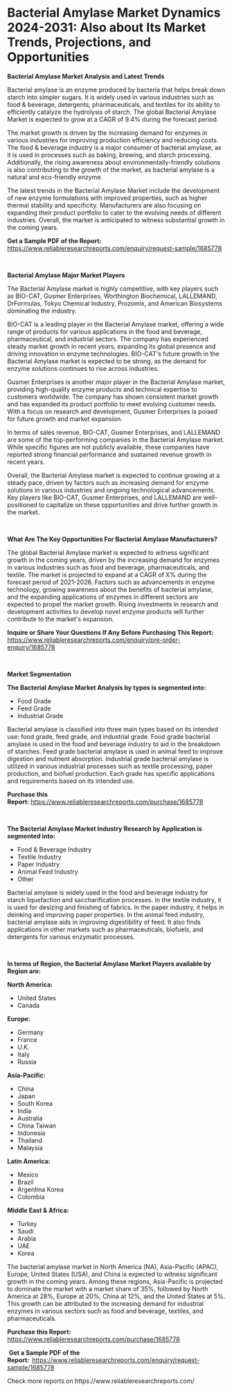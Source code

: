<p><h1>Bacterial Amylase Market Dynamics 2024-2031: Also about Its Market Trends, Projections, and Opportunities</h1></p><p><strong>Bacterial Amylase Market Analysis and Latest Trends</strong></p>
<p><p>Bacterial amylase is an enzyme produced by bacteria that helps break down starch into simpler sugars. It is widely used in various industries such as food & beverage, detergents, pharmaceuticals, and textiles for its ability to efficiently catalyze the hydrolysis of starch. The global Bacterial Amylase Market is expected to grow at a CAGR of 9.4% during the forecast period. </p><p>The market growth is driven by the increasing demand for enzymes in various industries for improving production efficiency and reducing costs. The food & beverage industry is a major consumer of bacterial amylase, as it is used in processes such as baking, brewing, and starch processing. Additionally, the rising awareness about environmentally-friendly solutions is also contributing to the growth of the market, as bacterial amylase is a natural and eco-friendly enzyme.</p><p>The latest trends in the Bacterial Amylase Market include the development of new enzyme formulations with improved properties, such as higher thermal stability and specificity. Manufacturers are also focusing on expanding their product portfolio to cater to the evolving needs of different industries. Overall, the market is anticipated to witness substantial growth in the coming years.</p></p>
<p><strong>Get a Sample PDF of the Report:&nbsp;</strong> <a href="https://www.reliableresearchreports.com/enquiry/request-sample/1685778">https://www.reliableresearchreports.com/enquiry/request-sample/1685778</a></p>
<p>&nbsp;</p>
<p><strong>Bacterial Amylase Major Market Players</strong></p>
<p><p>The Bacterial Amylase market is highly competitive, with key players such as BIO-CAT, Gusmer Enterprises, Worthington Biochemical, LALLEMAND, DrFormulas, Tokyo Chemical Industry, Prozomix, and American Biosystems dominating the industry.</p><p>BIO-CAT is a leading player in the Bacterial Amylase market, offering a wide range of products for various applications in the food and beverage, pharmaceutical, and industrial sectors. The company has experienced steady market growth in recent years, expanding its global presence and driving innovation in enzyme technologies. BIO-CAT's future growth in the Bacterial Amylase market is expected to be strong, as the demand for enzyme solutions continues to rise across industries.</p><p>Gusmer Enterprises is another major player in the Bacterial Amylase market, providing high-quality enzyme products and technical expertise to customers worldwide. The company has shown consistent market growth and has expanded its product portfolio to meet evolving customer needs. With a focus on research and development, Gusmer Enterprises is poised for future growth and market expansion.</p><p>In terms of sales revenue, BIO-CAT, Gusmer Enterprises, and LALLEMAND are some of the top-performing companies in the Bacterial Amylase market. While specific figures are not publicly available, these companies have reported strong financial performance and sustained revenue growth in recent years.</p><p>Overall, the Bacterial Amylase market is expected to continue growing at a steady pace, driven by factors such as increasing demand for enzyme solutions in various industries and ongoing technological advancements. Key players like BIO-CAT, Gusmer Enterprises, and LALLEMAND are well-positioned to capitalize on these opportunities and drive further growth in the market.</p></p>
<p>&nbsp;</p>
<p><strong>What Are The Key Opportunities For Bacterial Amylase Manufacturers?</strong></p>
<p><p>The global Bacterial Amylase market is expected to witness significant growth in the coming years, driven by the increasing demand for enzymes in various industries such as food and beverage, pharmaceuticals, and textile. The market is projected to expand at a CAGR of X% during the forecast period of 2021-2026. Factors such as advancements in enzyme technology, growing awareness about the benefits of bacterial amylase, and the expanding applications of enzymes in different sectors are expected to propel the market growth. Rising investments in research and development activities to develop novel enzyme products will further contribute to the market's expansion.</p></p>
<p><strong>Inquire or Share Your Questions If Any Before Purchasing This Report:</strong> <a href="https://www.reliableresearchreports.com/enquiry/pre-order-enquiry/1685778">https://www.reliableresearchreports.com/enquiry/pre-order-enquiry/1685778</a></p>
<p>&nbsp;</p>
<p><strong>Market Segmentation</strong></p>
<p><strong>The Bacterial Amylase Market Analysis by types is segmented into:</strong></p>
<p><ul><li>Food Grade</li><li>Feed Grade</li><li>Industrial Grade</li></ul></p>
<p><p>Bacterial amylase is classified into three main types based on its intended use: food grade, feed grade, and industrial grade. Food grade bacterial amylase is used in the food and beverage industry to aid in the breakdown of starches. Feed grade bacterial amylase is used in animal feed to improve digestion and nutrient absorption. Industrial grade bacterial amylase is utilized in various industrial processes such as textile processing, paper production, and biofuel production. Each grade has specific applications and requirements based on its intended use.</p></p>
<p><strong>Purchase this Report:&nbsp;</strong><a href="https://www.reliableresearchreports.com/purchase/1685778">https://www.reliableresearchreports.com/purchase/1685778</a></p>
<p>&nbsp;</p>
<p><strong>The Bacterial Amylase Market Industry Research by Application is segmented into:</strong></p>
<p><ul><li>Food & Beverage Industry</li><li>Textile Industry</li><li>Paper Industry</li><li>Animal Feed Industry</li><li>Other</li></ul></p>
<p><p>Bacterial amylase is widely used in the food and beverage industry for starch liquefaction and saccharification processes. In the textile industry, it is used for desizing and finishing of fabrics. In the paper industry, it helps in deinking and improving paper properties. In the animal feed industry, bacterial amylase aids in improving digestibility of feed. It also finds applications in other markets such as pharmaceuticals, biofuels, and detergents for various enzymatic processes.</p></p>
<p>&nbsp;</p>
<p><strong>In terms of Region, the Bacterial Amylase Market Players available by Region are:</strong></p>
<p>
    <p> <strong> North America: </strong>
        <ul>
            <li>United States</li>
            <li>Canada</li>
        </ul>
        </p> 
    <p> <strong> Europe: </strong>
        <ul>
            <li>Germany</li>
            <li>France</li>
            <li>U.K.</li>
            <li>Italy</li>
            <li>Russia</li>
        </ul>
        </p> 
    <p> <strong> Asia-Pacific: </strong>
        <ul>
            <li>China</li>
            <li>Japan</li>
            <li>South Korea</li>
            <li>India</li>
            <li>Australia</li>
            <li>China Taiwan</li>
            <li>Indonesia</li>
            <li>Thailand</li>
            <li>Malaysia</li>
        </ul>
        </p> 
    <p> <strong> Latin America: </strong>
        <ul>
            <li>Mexico</li>
            <li>Brazil</li>
            <li>Argentina Korea</li>
            <li>Colombia</li>
        </ul>
        </p> 
    <p> <strong> Middle East & Africa: </strong>
        <ul>
            <li>Turkey</li>
            <li>Saudi</li>
            <li>Arabia</li>
            <li>UAE</li>
            <li>Korea</li>
        </ul>
    </p>
    </p>
<p><p>The bacterial amylase market in North America (NA), Asia-Pacific (APAC), Europe, United States (USA), and China is expected to witness significant growth in the coming years. Among these regions, Asia-Pacific is projected to dominate the market with a market share of 35%, followed by North America at 28%, Europe at 20%, China at 12%, and the United States at 5%. This growth can be attributed to the increasing demand for industrial enzymes in various sectors such as food and beverage, textiles, and pharmaceuticals.</p></p>
<p><strong>Purchase this Report: </strong><a href="https://www.reliableresearchreports.com/purchase/1685778">https://www.reliableresearchreports.com/purchase/1685778</a></p>
<p>&nbsp;<strong>Get a Sample PDF of the Report:&nbsp;&nbsp;</strong><a href="https://www.reliableresearchreports.com/enquiry/request-sample/1685778">https://www.reliableresearchreports.com/enquiry/request-sample/1685778</a></p>
<p><strong></strong></p>
<p>Check more reports on https://www.reliableresearchreports.com/</p>
